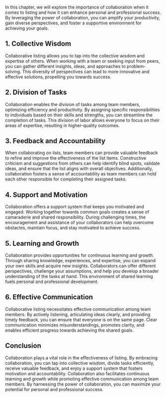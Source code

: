 
In this chapter, we will explore the importance of collaboration when it comes to listing and how it can enhance personal and professional success. By leveraging the power of collaboration, you can amplify your productivity, gain diverse perspectives, and foster a supportive environment for achieving your goals.

**1. Collective Wisdom**
------------------------

Collaborative listing allows you to tap into the collective wisdom and expertise of others. When working with a team or seeking input from peers, you can gather different insights, ideas, and approaches to problem-solving. This diversity of perspectives can lead to more innovative and effective solutions, propelling you towards success.

**2. Division of Tasks**
------------------------

Collaboration enables the division of tasks among team members, optimizing efficiency and productivity. By assigning specific responsibilities to individuals based on their skills and strengths, you can streamline the completion of tasks. This division of labor allows everyone to focus on their areas of expertise, resulting in higher-quality outcomes.

**3. Feedback and Accountability**
----------------------------------

When collaborating on lists, team members can provide valuable feedback to refine and improve the effectiveness of the list items. Constructive criticism and suggestions from others can help identify blind spots, validate ideas, and ensure that the list aligns with overall objectives. Additionally, collaboration fosters a sense of accountability as team members can hold each other responsible for completing their assigned tasks.

**4. Support and Motivation**
-----------------------------

Collaboration offers a support system that keeps you motivated and engaged. Working together towards common goals creates a sense of camaraderie and shared responsibility. During challenging times, the encouragement and assistance of your collaborators can help overcome obstacles, maintain focus, and stay motivated to achieve success.

**5. Learning and Growth**
--------------------------

Collaboration provides opportunities for continuous learning and growth. Through sharing knowledge, experiences, and expertise, you can expand your own skills and acquire new insights. Collaborators can offer different perspectives, challenge your assumptions, and help you develop a broader understanding of the tasks at hand. This environment of shared learning fuels personal and professional development.

**6. Effective Communication**
------------------------------

Collaborative listing necessitates effective communication among team members. By actively listening, articulating ideas clearly, and providing timely feedback, you can ensure that everyone is on the same page. Clear communication minimizes misunderstandings, promotes clarity, and enables efficient progress towards achieving the shared goals.

Conclusion
----------

Collaboration plays a vital role in the effectiveness of listing. By embracing collaboration, you can tap into collective wisdom, divide tasks efficiently, receive valuable feedback, and enjoy a support system that fosters motivation and accountability. Collaboration also facilitates continuous learning and growth while promoting effective communication among team members. By harnessing the power of collaboration, you can maximize your potential for personal and professional success.

